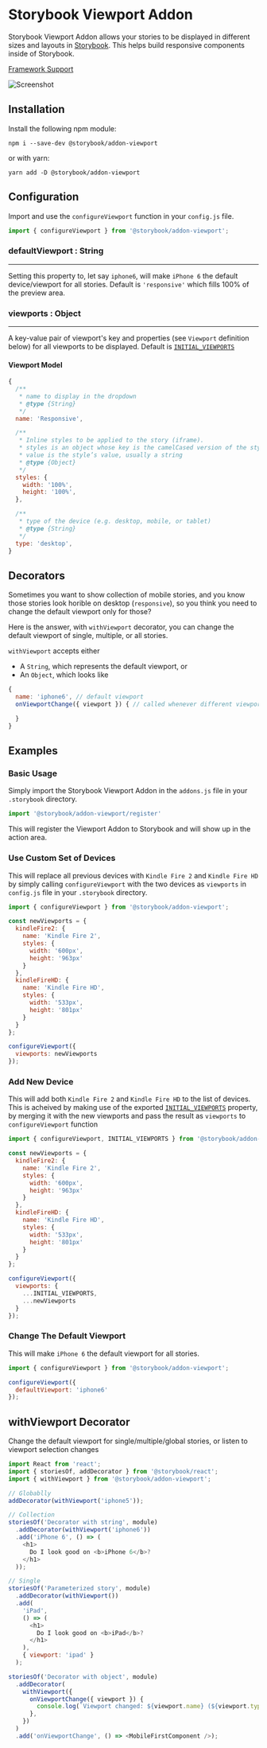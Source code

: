 # Storybook Viewport Addon

Storybook Viewport Addon allows your stories to be displayed in different sizes and layouts in [Storybook](https://storybook.js.org).  This helps build responsive components inside of Storybook.

[Framework Support](https://github.com/storybooks/storybook/blob/master/ADDONS_SUPPORT.md)

![Screenshot](https://github.com/storybooks/storybook/blob/master/addons/viewport/docs/viewport.png)

## Installation

Install the following npm module:

    npm i --save-dev @storybook/addon-viewport

or with yarn:

    yarn add -D @storybook/addon-viewport


## Configuration

Import and use the `configureViewport` function in your `config.js` file.

```js
import { configureViewport } from '@storybook/addon-viewport';
```

### defaultViewport : String
----
Setting this property to, let say `iphone6`, will make `iPhone 6` the default device/viewport for all stories. Default is `'responsive'` which fills 100% of the preview area.

### viewports : Object
----
A key-value pair of viewport's key and properties (see `Viewport` definition below) for all viewports to be displayed. Default is [`INITIAL_VIEWPORTS`](src/shared/index.js)

#### Viewport Model
```js
{
  /**
   * name to display in the dropdown
   * @type {String}
   */
  name: 'Responsive',

  /**
   * Inline styles to be applied to the story (iframe).
   * styles is an object whose key is the camelCased version of the style name, and whose
   * value is the style’s value, usually a string
   * @type {Object}
   */
  styles: {
    width: '100%',
    height: '100%',
  },

  /**
   * type of the device (e.g. desktop, mobile, or tablet)
   * @type {String}
   */
  type: 'desktop',
}
```

## Decorators

Sometimes you want to show collection of mobile stories, and you know those stories look horible on desktop (`responsive`), so you think you need to change the default viewport only for those?

Here is the answer, with `withViewport` decorator, you can change the default viewport of single, multiple, or all stories.

`withViewport` accepts either
* A `String`, which represents the default viewport, or
* An `Object`, which looks like
```js
{
  name: 'iphone6', // default viewport
  onViewportChange({ viewport }) { // called whenever different viewport is selected from the dropdown

  }
}
```

## Examples

### Basic Usage

Simply import the Storybook Viewport Addon in the `addons.js` file in your `.storybook` directory.

```js
import '@storybook/addon-viewport/register'
```

This will register the Viewport Addon to Storybook and will show up in the action area.


### Use Custom Set of Devices

This will replace all previous devices with `Kindle Fire 2` and `Kindle Fire HD` by simply calling `configureViewport` with the two devices as `viewports` in `config.js` file in your `.storybook` directory.

```js
import { configureViewport } from '@storybook/addon-viewport';

const newViewports = {
  kindleFire2: {
    name: 'Kindle Fire 2',
    styles: {
      width: '600px',
      height: '963px'
    }
  },
  kindleFireHD: {
    name: 'Kindle Fire HD',
    styles: {
      width: '533px',
      height: '801px'
    }
  }
};

configureViewport({
  viewports: newViewports
});
```


### Add New Device

This will add both `Kindle Fire 2` and `Kindle Fire HD` to the list of devices. This is acheived by making use of the exported [`INITIAL_VIEWPORTS`](src/shared/index.js) property, by merging it with the new viewports and pass the result as `viewports` to `configureViewport` function

```js
import { configureViewport, INITIAL_VIEWPORTS } from '@storybook/addon-viewport';

const newViewports = {
  kindleFire2: {
    name: 'Kindle Fire 2',
    styles: {
      width: '600px',
      height: '963px'
    }
  },
  kindleFireHD: {
    name: 'Kindle Fire HD',
    styles: {
      width: '533px',
      height: '801px'
    }
  }
};

configureViewport({
  viewports: {
    ...INITIAL_VIEWPORTS,
    ...newViewports
  }
});
```


### Change The Default Viewport

This will make `iPhone 6` the default viewport for all stories.

```js
import { configureViewport } from '@storybook/addon-viewport';

configureViewport({
  defaultViewport: 'iphone6'
});
```

## withViewport Decorator

Change the default viewport for single/multiple/global stories, or listen to viewport selection changes

```js
import React from 'react';
import { storiesOf, addDecorator } from '@storybook/react';
import { withViewport } from '@storybook/addon-viewport';

// Globablly
addDecorator(withViewport('iphone5'));

// Collection
storiesOf('Decorator with string', module)
  .addDecorator(withViewport('iphone6'))
  .add('iPhone 6', () => (
    <h1>
      Do I look good on <b>iPhone 6</b>?
    </h1>
  ));

// Single
storiesOf('Parameterized story', module)
  .addDecorator(withViewport())
  .add(
    'iPad',
    () => (
      <h1>
        Do I look good on <b>iPad</b>?
      </h1>
    ),
    { viewport: 'ipad' }
  );

storiesOf('Decorator with object', module)
  .addDecorator(
    withViewport({
      onViewportChange({ viewport }) {
        console.log(`Viewport changed: ${viewport.name} (${viewport.type})`); // e.g. Viewport changed: iphone6 (mobile)
      },
    })
  )
  .add('onViewportChange', () => <MobileFirstComponent />);

```
